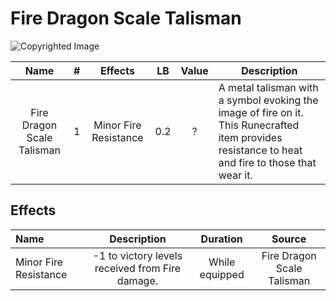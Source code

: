 # Fire Dragon Scale Talisman

![Copyrighted Image](FireDragonScaleTalisman.png)

|            Name            | # |        Effects        | LB | Value | Description                                                                                                                                       |
| :------------------------: | :-: | :-------------------: | :-: | :---: | ------------------------------------------------------------------------------------------------------------------------------------------------- |
| Fire Dragon Scale Talisman | 1 | Minor Fire Resistance | 0.2 |   ?   | A metal talisman with a symbol evoking the image of fire on it. This Runecrafted item provides resistance to heat and fire to those that wear it. |

## Effects

| Name                  |                      Description                      |    Duration    |           Source           |
| :-------------------- | :---------------------------------------------: | :------------: | :------------------------: |
| Minor Fire Resistance | -1 to victory levels received from Fire damage. | While equipped | Fire Dragon Scale Talisman |
